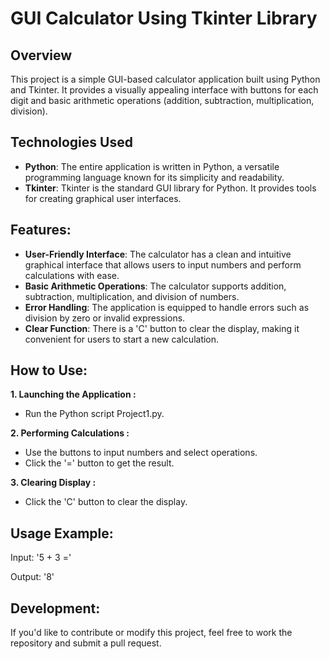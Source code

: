 # GUI Calculator Using Tkinter Library
## Overview
This project is a simple GUI-based calculator application built using Python and Tkinter. It provides a visually appealing interface with buttons for each digit and basic arithmetic operations (addition, subtraction, multiplication, division).

## Technologies Used

* **Python**: The entire application is written in Python, a versatile programming language known for its simplicity and readability.
* **Tkinter**: Tkinter is the standard GUI library for Python. It provides tools for creating graphical user interfaces.

## Features:

* **User-Friendly Interface**: The calculator has a clean and intuitive graphical interface that allows users to input numbers and perform calculations with ease.
* **Basic Arithmetic Operations**: The calculator supports addition, subtraction, multiplication, and division of numbers.
* **Error Handling**: The application is equipped to handle errors such as division by zero or invalid expressions.
* **Clear Function**: There is a 'C' button to clear the display, making it convenient for users to start a new calculation.

## How to Use:

**1. Launching the Application :**
* Run the Python script Project1.py.
  
**2. Performing Calculations :**
* Use the buttons to input numbers and select operations.
* Click the '=' button to get the result.

**3. Clearing Display :**
* Click the 'C' button to clear the display.

## Usage Example:

Input: '5 + 3 ='

Output: '8'

## Development:

If you'd like to contribute or modify this project, feel free to work the repository and submit a pull request.


 
